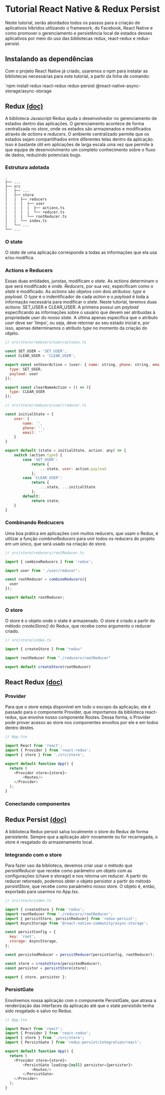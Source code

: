 # Tutorial React Native & Redux Persist

Neste tutorial, serão abordados todos os passos para a criação de aplicativos híbridos utilizando o framework, do Facebook, React Native e como promover o gerenciamento e persistência local de estados desses aplicativos por meio do uso das bibliotecas redux, react-redux e redux-persist.

## Instalando as dependências
Com o projeto React Native já criado, usaremos o npm para instalar as bibliotecas necessárias para este tutorial, a partir da linha de comando:

`npm install redux react-redux redux-persist @react-native-async-storage/async-storage

## Redux [(doc)](https://redux.js.org/)

A biblioteca Javascript Redux ajuda o desenvolvedor no gerenciamento de estados dentro das aplicações. O gerenciamento acontece de forma centralizada no *store*, onde os estados são armazenados e modificados através de *actions* e *reducers*. O ambiente centralizado permite que os estados sejam compartilhados entre diferentes telas dentro da aplicação. Isso é bastante útil em aplicações de larga escala uma vez que permite à que equipe de desenvolvimento um completo conhecimento sobre o fluxo de dados, reduzindo potenciais bugs.

### Estrutura adotada
    .
    ├── ...
    ├── src                    
    │   ├── ...          
    │   ├── store
    │   |  ├── reducers
    |   |  |  ├── user
    |   |  |  |  ├── actions.ts
    |   |  |  |  └── reducer.ts
    |   |  |  └── rootReducer.ts
    │   |  └── index.ts      
    │   └── ...               
    └── ...
 
### O state
O *state* de uma aplicação corresponde a todas as informações que ela usa e/ou modifica. 
### Actions e Reducers
Essas duas entidades, junstas, modificam o *state*. As *actions* determinam o que será modificado e onde. *Reducers*, por sua vez, especificam como o *state* é modificado. As *actions* são objetos com dois atributos: *type* e *payload*. O *type* é o indentificador de cada *action* e o *payload* é toda a informação necessária para modificar o *state*. Neste tutorial, teremos duas *actions*: SET_USER e CLEAR_USER. A primeira possui um *payload* especificando as informações sobre o usuário que devem ser atribuídas à propriedade *user* do nosso *state*. A última apenas especifica que o atributo *user* deve ser 'limpo', ou seja, deve retornar ao seu estado inicial e, por isso, apenas determinamos o atributo *type* no momento da criação do objeto.

```javascript
// src/store/reducers/user/actions.ts

const SET_USER = 'SET_USER';
const CLEAR_USER = 'CLEAR_USER';

export const setUserAction = (user: { name: string, phone: string, email: string }) => ({
  type: SET_USER,
  payload: user
});

export const clearNameAction = () => ({
  type: CLEAR_USER
});

```
```javascript
// src/store/reducers/user/reducer.ts

const initialState = {
    user: {
        name: '',
        phone: '',
        email: ''
    }
}

export default (state = initialState, action: any) => {
    switch (action.type) {
        case 'SET_USER':
            return { 
                ...state, user: action.payload
            };
        case 'CLEAR_USER':
            return { 
                ...state, ...initialState
            };
        default:
            return state;
    }
}


```
### Combinando Redcucers
Uma boa prática em aplicações com muitos reducers, que usam o Redux, é utilizar a função *combineReducers* para unir todos os reducers do projeto em um único, que será usado na criação do store.

```javascript
// src/store/reducers/rootReducer.ts

import { combineReducers } from 'redux';

import user from './user/reducer';

const rootReducer = combineReducers({
  user
});

export default rootReducer;
```

### O store
O store é o objeto onde o state é armazenado. O store é criado a partir do método *createStore()* do Redux, que recebe como argumento o reducer criado. 

```javascript
// src/store/index.ts

import { createStore } from "redux"

import rootReducer from "./reducers/rootReducer"

export default createStore(rootReducer)
```

## React Redux [(doc)](https://react-redux.js.org/)
### Provider
Para que o store esteja disponível em todo o escopo da aplicação, ele é passado para o componente Provider, que importamos da biblioteca react-redux, que envolve nosso componente Routes. Dessa forma, o Provider pode prover acesso ao store nos componentes envoltos por ele e em todos dentro destes.

```javascript
// App.tsx

import React from 'react';
import { Provider } from 'react-redux';
import { store } from './src/store';

export default function App() {
  return (
    <Provider store={store}>
        <Routes/>
    </Provider>
  );
}

```
### Conectando componentes

## Redux Persist [(doc)](https://github.com/rt2zz/redux-persist)
A biblioteca Redux persist salva localmente o store do Redux de forma persistente. Sempre que a aplicação abrir novamente ou for recarregada, o store é resgatado do armazenamento local. 


### Integrando com o store
Para fazer uso da biblioteca, devemos criar usar o método que *persistReducer* que recebe como parâmetro um objeto com as configurações (chave e storage) e nos retorna um reducer. A partir do reducer retornado, podemos obter o objeto persistor a partir do método *persistStore*, que recebe como paraâmetro nosso store. O objeto é, então, exportado para usarmos no App.tsx.
```javascript
// src/store/index.ts

import { createStore } from 'redux';
import rootReducer from './reducers/rootReducer';
import { persistStore, persistReducer} from 'redux-persist';
import AsyncStorage from '@react-native-community/async-storage';

const persistConfig = {
  key: 'root',
  storage: AsyncStorage,
};

const persistedReducer = persistReducer(persistConfig, rootReducer);

const store = createStore(persistedReducer);
const persistor = persistStore(store);

export { store, persistor };
```

### PersistGate
Envolvemos nossa aplicação com o componente PersistGate, que atrasa a renderização das interfaces da aplicação até que o state persistido tenha sido resgatado e salvo no Redux.

```javascript
// App.tsx

import React from 'react';
import { Provider } from 'react-redux';
import { store } from './src/store';
import { PersistGate } from 'redux-persist/integration/react';

export default function App() {
  return (
    <Provider store={store}>
        <PersistGate loading={null} persistor={persistor}>
            <Routes/>
        </PersistGate>
    </Provider>
  );
}

```
